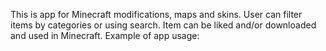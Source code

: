 This is app for Minecraft modifications, maps and skins.
User can filter items by categories or using search.
Item can be liked and/or downloaded and used in Minecraft.
Example of app usage:
